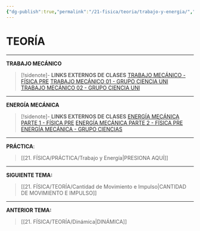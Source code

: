 ```yaml
---
{"dg-publish":true,"permalink":"/21-fisica/teoria/trabajo-y-energia/","tags":["Física","Teoría","Incompleto"]}
---
```


# TEORÍA
---
**TRABAJO MECÁNICO**

>[!sidenote]- **LINKS EXTERNOS DE CLASES**
>[TRABAJO MECÁNICO - FÍSICA PRE](https://youtu.be/K_ZdCFYYENk?si=lLFoRxTeeNL0vNUI)
>[TRABAJO MECÁNICO 01 - GRUPO CIENCIA UNI](https://www.youtube.com/live/OXU7C0SV4b8?si=6PLIEwlQNa_q3Qi1)
>[TRABAJO MECÁNICO 02 - GRUPO CIENCIA UNI](https://www.youtube.com/live/6tU_crlsoWI?si=w20jb1f-8lfiZZRH)






---
**ENERGÍA MECÁNICA**

>[!sidenote]- **LINKS EXTERNOS DE CLASES**
>[ENERGÍA MECÁNICA PARTE 1 - FÍSICA PRE](https://youtu.be/FUdugJn7K0M?si=q3QmmXp2rzXmmnYW)
>[ENERGÍA MECÁNICA PARTE 2 - FÍSICA PRE](https://youtu.be/k78kXhIb28c?si=f3tP74h-YokhSXoM)
>[ENERGÍA MECÁNICA - GRUPO CIENCIAS](https://www.youtube.com/live/3PgopF7aV8w?si=94idtbuYIEzm71Zl)




---
**PRÁCTICA**:
>[[21. FÍSICA/PRÁCTICA/Trabajo y Energía\|PRESIONA AQUÍ]]

---
**SIGUIENTE TEMA:**
>[[21. FÍSICA/TEORÍA/Cantidad de Movimiento e Impulso\|CANTIDAD DE MOVIMIENTO E IMPULSO]]

---
**ANTERIOR TEMA:**
>[[21. FÍSICA/TEORÍA/Dinámica\|DINÁMICA]]
